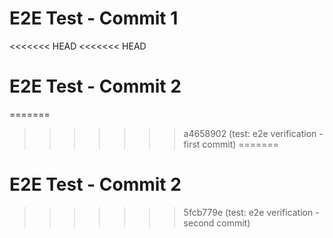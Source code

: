 # E2E Test - Commit 1
<<<<<<< HEAD
<<<<<<< HEAD
# E2E Test - Commit 2
=======
>>>>>>> a4658902 (test: e2e verification - first commit)
=======
# E2E Test - Commit 2
>>>>>>> 5fcb779e (test: e2e verification - second commit)
